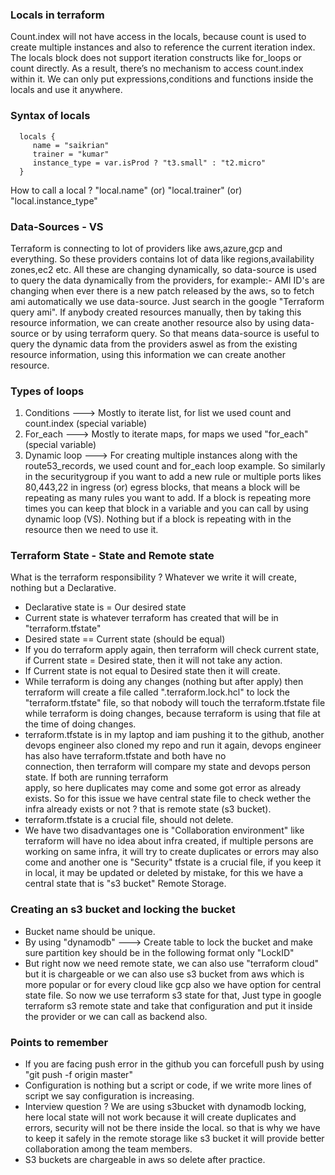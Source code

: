 ### Locals in terraform
Count.index will not have access in the locals, because count is used to create multiple instances and 
also to reference the current iteration index. The locals block does not support iteration constructs like for_loops or count directly. As a result, there’s no mechanism to access count.index within it. We can only put expressions,conditions and functions inside the locals and use it anywhere.

### Syntax of locals

      locals {
         name = "saikrian"
         trainer = "kumar"
         instance_type = var.isProd ? "t3.small" : "t2.micro"
      }

How to call a local ? "local.name" (or) "local.trainer" (or) "local.instance_type"

### Data-Sources - VS
Terraform is connecting to lot of providers like aws,azure,gcp and everything. So these providers 
contains lot of data like regions,availability zones,ec2 etc. All these are changing dynamically, so 
data-source is used to query the data dynamically from the providers, for example:- AMI ID's are 
changing when ever there is a new patch released by the aws, so to fetch ami automatically we use 
data-source. Just search in the google "Terraform query ami". If anybody created resources manually, 
then by taking this resource information, we can create another resource also by using data-source or by 
using terraform query. So that means data-source is useful to query the dynamic data from the providers 
aswel as from the existing resource information, using this information we can create another resource.

### Types of loops
1. Conditions ---> Mostly to iterate list, for list we used count and count.index (special variable)
2. For_each ---> Mostly to iterate maps, for maps we used "for_each" (special variable)
3. Dynamic loop ---> For creating multiple instances along with the route53_records, we used count and
   for_each loop example. So similarly in the securitygroup if you want to add a new rule or multiple ports
   likes 80,443,22 in ingress (or) egress blocks, that means a block will be repeating as many rules you want
   to add. If a block is repeating more times you can keep that block in a variable and you can call by using
   dynamic loop (VS). Nothing but if a block is repeating with in the resource then we need to use it.

### Terraform State - State and Remote state
What is the terraform responsibility ? Whatever we write it will create, nothing but a Declarative.
- Declarative state is = Our desired state
- Current state is whatever terraform has created that will be in "terraform.tfstate"
- Desired state == Current state (should be equal)
- If you do terraform apply again, then terraform will check current state, if Current state = Desired 
  state, then it will not take any action.
- If Current state is not equal to Desired state then it will create.
- While terraform is doing any changes (nothing but after apply) then terraform will create a file 
  called ".terraform.lock.hcl" to lock the "terraform.tfstate" file, so that nobody will touch the 
  terraform.tfstate file while terraform is doing changes, because terraform is using that file at 
  the time of doing changes.
- terraform.tfstate is in my laptop and iam pushing it to the github, another devops engineer also 
  cloned my repo and run it again, devops engineer has also have terraform.tfstate and both have no  
  connection, then terraform will compare my state and devops person state. If both are running terraform  
  apply, so here duplicates may come and some got error as already exists. So for this issue we have 
  central state file to check wether the infra already exists or not ? that is remote state (s3 bucket).
- terraform.tfstate is a crucial file, should not delete.
- We have two disadvantages one is "Collaboration environment" like terraform will have no idea 
  about infra created, if multiple persons are working on same infra, it will try to create duplicates 
  or errors may also come and another one is "Security" tfstate is a crucial file, if you keep it in 
  local, it may be updated or deleted by mistake, for this we have a central state that is "s3 bucket" 
  Remote Storage.

### Creating an s3 bucket and locking the bucket
- Bucket name should be unique.
- By using "dynamodb" ---> Create table to lock the bucket and make sure partition key should be in the 
  following format only "LockID"
- But right now we need remote state, we can also use "terraform cloud" but it is chargeable or we can 
  also use s3 bucket from aws which is more popular or for every cloud like gcp also we have option for 
  central state file. So now we use terraform s3 state for that, Just type in google terraform s3 remote 
  state and take that configuration and put it inside the provider or we can call as backend also.

### Points to remember
- If you are facing push error in the github you can forcefull push by using "git push -f origin master"
- Configuration is nothing but a script or code, if we write more lines of script we say configuration 
  is increasing.
- Interview question ? We are using s3bucket with dynamodb locking, here local state will not work 
  because it will create duplicates and errors, security will not be there inside the local. so that 
  is why we have to keep it safely in the remote storage like s3 bucket it will provide better 
  collaboration among the team members.
- S3 buckets are chargeable in aws so delete after practice.
